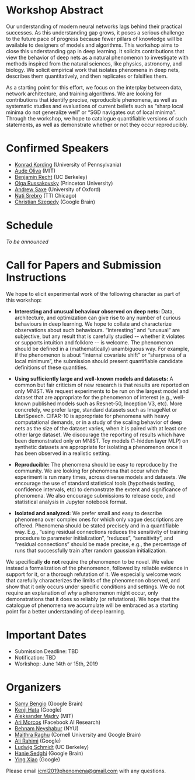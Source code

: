 # Workshop Abstract
Our understanding of modern neural networks lags behind their practical successes.
As this understanding gap grows, it poses a serious challenge to the future pace of progress because fewer pillars of knowledge will be available to designers of models and algorithms.
This workshop aims to close this understanding gap in deep learning.
It solicits contributions that view the behavior of deep nets as a natural phenomenon to investigate with methods inspired from the natural sciences, like physics, astronomy, and biology.
We solicit empirical work that isolates phenomena in deep nets, describes them quantitatively, and then replicates or falsifies them.

As a starting point for this effort, we focus on the interplay between data, network architecture, and training algorithms. We are looking for contributions that identify precise, reproducible phenomena, as well as systematic studies and evaluations of current beliefs such as “sharp local minima do not generalize well” or “SGD navigates out of local minima”. Through the workshop, we hope to catalogue quantifiable versions of such statements, as well as demonstrate whether or not they occur reproducibly.



# Confirmed Speakers
- [Konrad Kording](http://koerding.com/) (University of Pennsylvania)
- [Aude Oliva](http://cvcl.mit.edu/) (MIT)
- [Benjamin Recht](https://people.eecs.berkeley.edu/~brecht/) (UC Berkeley)
- [Olga Russakovsky](http://www.cs.princeton.edu/~olgarus/) (Princeton University)
- [Andrew Saxe](http://decisions.psy.ox.ac.uk/people/saxe_site/) (University of Oxford)
- [Nati Srebro](https://ttic.uchicago.edu/~nati/) (TTI Chicago)
- [Christian Szegedy](https://ai.google/research/people/ChristianSzegedy) (Google Brain)


# Schedule

_To be announced_


# Call for Papers and Submission Instructions

We hope to elicit experimental work of the following character as part of this workshop:

- **Interesting and unusual behaviour observed on deep nets:** Data, architecture, and optimization can give rise to any number of curious behaviours in deep learning. We hope to collate and characterize observations about such behaviours. “Interesting” and “unusual” are subjective, but any result that is carefully studied -- whether it violates or supports intuition and folklore -- is welcome. The phenomenon should be defined in a (mathematically) unambiguous way. For example, if the phenomenon is about “internal covariate shift” or “sharpness of a local minimum”, the submission should present quantifiable candidate definitions of these quantities.


- **Using sufficiently large and well-known models and datasets:** A common but fair criticism of new research is that results are reported on only MNIST. We request experiments to be run on the largest model and dataset that are appropriate for the phenomenon of interest (e.g., well-known published models such as Resnet-50, Inception V3, etc). More concretely, we prefer large, standard datasets such as ImageNet or LibriSpeech. CIFAR-10 is appropriate for phenomena with heavy computational demands, or in a study of the scaling behavior of deep nets as the size of the dataset varies, when it is paired with at least one other large dataset. We discourage the reporting of results which have been demonstrated only on MNIST. Toy models (1-hidden layer MLP) on synthetic datasets are appropriate for isolating a phenomenon once it has been observed in a realistic setting. 


- **Reproducible:** The phenomena should be easy to reproduce by the community. We are looking for phenomena that occur when the  experiment is run many times, across diverse models and datasets. We encourage the use of standard statistical tools (hypothesis testing, confidence intervals, etc) to demonstrate the extent and significance of phenomena. We also encourage submissions to release code, and statistical analysis in Jupyter notebook format.


- **Isolated and analyzed:**  We prefer small and easy to describe phenomena over complex ones for which only vague descriptions are offered. Phenomena should be stated precisely and in a quantifiable way. E.g., “using residual connections reduces the sensitivity of training procedure to parameter initialization”, “reduces”, “sensitivity”, and “residual connections” should be made precise, e.g., the percentage of runs that successfully train after random gaussian initialization.


We specifically **do not** require the phenomenon to be novel. We value instead a formalization of the phenomenon, followed by reliable evidence in support for it, or a thorough refutation of it.
We especially welcome work that carefully characterizes the limits of the phenomenon observed, and show that it only occurs under specific conditions and settings.
We do not require an explanation of _why_ a phenomenon might occur, only demonstrations that it does so reliably (or refutations).
We hope that the catalogue of phenomena we accumulate will be embraced as a starting point for a better understanding of deep learning.



# Important Dates
- Submission Deadline: TBD
- Notification: TBD
- Workshop: June 14th or 15th, 2019

# Organizers
- [Samy Bengio](https://bengio.abracadoudou.com/) (Google Brain)
- [Kenji Hata]() (Google)
- [Aleksander Mądry](https://people.csail.mit.edu/madry/) (MIT)
- [Ari Morcos](http://www.arimorcos.com/) (Facebook AI Research)
- [Behnam Neyshabur](https://www.neyshabur.net/) (NYU)
- [Maithra Raghu](http://maithraraghu.com/) (Cornell University and Google Brain)
- [Ali Rahimi]() (Google)
- [Ludwig Schmidt](http://people.csail.mit.edu/ludwigs/) (UC Berkeley)
- [Hanie Sedghi]() (Google Brain)
- [Ying Xiao](https://ai.google/research/people/YingXiao) (Google)

Please email [icml2019phenomena@gmail.com](mailto:icml2019phenomena@gmail.com) with any questions.
